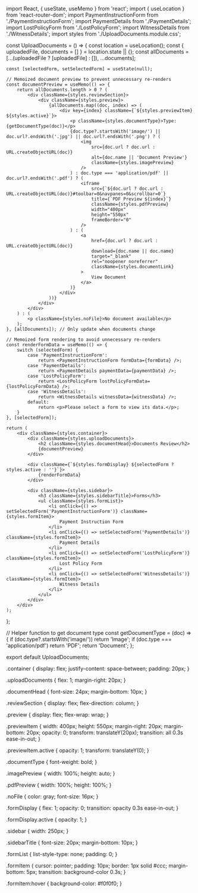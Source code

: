 import React, { useState, useMemo } from 'react';
import { useLocation } from 'react-router-dom';
import PaymentInstructionForm from './PaymentInstructionForm';
import PaymentDetails from './PaymentDetails';
import LostPolicyForm from './LostPolicyForm';
import WitnessDetails from './WitnessDetails';
import styles from './UploadDocuments.module.css';

const UploadDocuments = () => {
    const location = useLocation();
    const { uploadedFile, documents = [] } = location.state || {};
    const allDocuments = [...(uploadedFile ? [uploadedFile] : []), ...documents];

    const [selectedForm, setSelectedForm] = useState(null);

    // Memoized document preview to prevent unnecessary re-renders
    const documentPreview = useMemo(() => {
        return allDocuments.length > 0 ? (
            <div className={styles.reviewSection}>
                <div className={styles.preview}>
                    {allDocuments.map((doc, index) => (
                        <div key={index} className={`${styles.previewItem} ${styles.active}`}>
                            <p className={styles.documentType}>Type: {getDocumentType(doc)}</p>
                            {doc.type?.startsWith('image/') || doc.url?.endsWith('.jpg') || doc.url?.endsWith('.png') ? (
                                <img
                                    src={doc.url ? doc.url : URL.createObjectURL(doc)}
                                    alt={doc.name || 'Document Preview'}
                                    className={styles.imagePreview}
                                />
                            ) : doc.type === 'application/pdf' || doc.url?.endsWith('.pdf') ? (
                                <iframe
                                    src={`${doc.url ? doc.url : URL.createObjectURL(doc)}#toolbar=0&navpanes=0&scrollbar=0`}
                                    title={`PDF Preview ${index}`}
                                    className={styles.pdfPreview}
                                    width="400px"
                                    height="550px"
                                    frameBorder="0"
                                />
                            ) : (
                                <a
                                    href={doc.url ? doc.url : URL.createObjectURL(doc)}
                                    download={doc.name || doc.name}
                                    target="_blank"
                                    rel="noopener noreferrer"
                                    className={styles.documentLink}
                                >
                                    View Document
                                </a>
                            )}
                        </div>
                    ))}
                </div>
            </div>
        ) : (
            <p className={styles.noFile}>No document available</p>
        );
    }, [allDocuments]); // Only update when documents change

    // Memoized form rendering to avoid unnecessary re-renders
    const renderFormData = useMemo(() => {
        switch (selectedForm) {
            case 'PaymentInstructionForm':
                return <PaymentInstructionForm formData={formData} />;
            case 'PaymentDetails':
                return <PaymentDetails paymentData={paymentData} />;
            case 'LostPolicyForm':
                return <LostPolicyForm lostPolicyFormData={lostPolicyFormData} />;
            case 'WitnessDetails':
                return <WitnessDetails witnessData={witnessData} />;
            default:
                return <p>Please select a form to view its data.</p>;
        }
    }, [selectedForm]);

    return (
        <div className={styles.container}>
            <div className={styles.uploadDocuments}>
                <h2 className={styles.documentHead}>Documents Review</h2>
                {documentPreview}
            </div>

            <div className={`${styles.formDisplay} ${selectedForm ? styles.active : ''}`}>
                {renderFormData}
            </div>

            <div className={styles.sidebar}>
                <h3 className={styles.sidebarTitle}>Forms</h3>
                <ul className={styles.formList}>
                    <li onClick={() => setSelectedForm('PaymentInstructionForm')} className={styles.formItem}>
                        Payment Instruction Form
                    </li>
                    <li onClick={() => setSelectedForm('PaymentDetails')} className={styles.formItem}>
                        Payment Details
                    </li>
                    <li onClick={() => setSelectedForm('LostPolicyForm')} className={styles.formItem}>
                        Lost Policy Form
                    </li>
                    <li onClick={() => setSelectedForm('WitnessDetails')} className={styles.formItem}>
                        Witness Details
                    </li>
                </ul>
            </div>
        </div>
    );
};

// Helper function to get document type
const getDocumentType = (doc) => {
    if (doc.type?.startsWith('image/')) return 'Image';
    if (doc.type === 'application/pdf') return 'PDF';
    return 'Document';
};

export default UploadDocuments;


.container {
    display: flex;
    justify-content: space-between;
    padding: 20px;
}

.uploadDocuments {
    flex: 1;
    margin-right: 20px;
}

.documentHead {
    font-size: 24px;
    margin-bottom: 10px;
}

.reviewSection {
    display: flex;
    flex-direction: column;
}

.preview {
    display: flex;
    flex-wrap: wrap;
}

.previewItem {
    width: 400px;
    height: 550px;
    margin-right: 20px;
    margin-bottom: 20px;
    opacity: 0;
    transform: translateY(20px);
    transition: all 0.3s ease-in-out;
}

.previewItem.active {
    opacity: 1;
    transform: translateY(0);
}

.documentType {
    font-weight: bold;
}

.imagePreview {
    width: 100%;
    height: auto;
}

.pdfPreview {
    width: 100%;
    height: 100%;
}

.noFile {
    color: gray;
    font-size: 16px;
}

.formDisplay {
    flex: 1;
    opacity: 0;
    transition: opacity 0.3s ease-in-out;
}

.formDisplay.active {
    opacity: 1;
}

.sidebar {
    width: 250px;
}

.sidebarTitle {
    font-size: 20px;
    margin-bottom: 10px;
}

.formList {
    list-style-type: none;
    padding: 0;
}

.formItem {
    cursor: pointer;
    padding: 10px;
    border: 1px solid #ccc;
    margin-bottom: 5px;
    transition: background-color 0.3s;
}

.formItem:hover {
    background-color: #f0f0f0;
}
